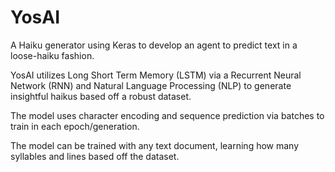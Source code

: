 # YosAI
A Haiku generator using Keras to develop an agent to predict text in a loose-haiku fashion. 

YosAI utilizes Long Short Term Memory (LSTM) via a Recurrent Neural Network (RNN) and Natural Language Processing (NLP) to generate insightful haikus based off a robust dataset.

The model uses character encoding and sequence prediction via batches to train in each epoch/generation.

The model can be trained with any text document, learning how many syllables and lines based off the dataset.
